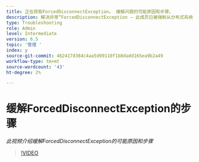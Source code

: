 ```yaml
---
title: 正在获取ForcedDisconnectException。 缓解问题的可能原因和步骤。
description: 解决异常“ForcedDisconnectException — 此成员已被强制从分布式系统中退出”的步骤。
type: Troubleshooting
role: Admin
level: Intermediate
version: 6.5
topic: '管理 '
index: y
source-git-commit: 462417d384c4aa5d99110f1b8dadd165ea9b2a49
workflow-type: tm+mt
source-wordcount: '43'
ht-degree: 2%

---
```



# 缓解ForcedDisconnectException的步骤

*此视频介绍缓解ForcedDisconnectException的可能原因和步骤*

>[!VIDEO](https://video.tv.adobe.com/v/335483?quality=9&learn=on)
